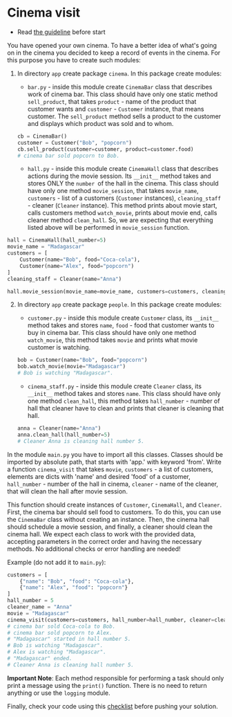 # Cinema visit

- Read [the guideline](https://github.com/mate-academy/py-task-guideline/blob/main/README.md) before start

You have opened your own cinema. To have a better idea 
of what's going on in the cinema 
you decided to keep a record of events in the cinema.
For this purpose you have to create such modules:

1. In directory `app` create package `cinema`. In this
package create modules:  
   - `bar.py` - inside this module create `CinemaBar`
   class that describes work of cinema bar.
   This class should have only one static method `sell_product`,
   that takes `product` - name of the product that customer wants
   and `customer` - `Customer` instance, that means customer.
   The `sell_product` method sells a product to the customer and displays which product was sold and to whom.
   
   
   ```python
   cb = CinemaBar()
   customer = Customer("Bob", "popcorn")
   cb.sell_product(customer=customer, product=customer.food)
   # cinema bar sold popcorn to Bob.
   ```

   - `hall.py` - inside this module create `CinemaHall`
   class that describes actions during the movie session. Its
   `__init__` method takes and stores ONLY the `number `of the hall in the cinema.
   This class should have only one method `movie_session`, that
   takes `movie_name`, `customers` - list of a customers
   (`Customer` instances), `cleaning_staff` - cleaner (`Cleaner` 
   instance). This method prints about movie start, calls 
   customers method `watch_movie`, prints about movie end,
   calls cleaner method `clean_hall`. So, we are expecting
   that everything listed above will be performed in `movie_session` function.

```python
hall = CinemaHall(hall_number=5)
movie_name = "Madagascar"
customers = [
    Customer(name="Bob", food="Coca-cola"),
    Customer(name="Alex", food="popcorn")
]
cleaning_staff = Cleaner(name="Anna")

hall.movie_session(movie_name=movie_name, customers=customers, cleaning_staff=cleaning_staff)
```

2. In directory `app` create package `people`. In this package
   create modules:
   - `customer.py` - inside this module create `Customer` class,
   its `__init__` method takes and stores `name`, `food` - food that 
   customer wants to buy in cinema bar. 
   This class should have only one method `watch_movie`, this 
   method takes `movie` and prints what movie customer is watching.
   
   ```python
   bob = Customer(name="Bob", food="popcorn")
   bob.watch_movie(movie="Madagascar")
   # Bob is watching "Madagascar".
   ```
   
   - `cinema_staff.py` - inside this module create `Cleaner` class,
   its `__init__` method takes and stores `name`. 
   This class should have only one method `clean_hall`, this method
   takes `hall_number` - number of hall that cleaner have to clean and
   prints that cleaner is cleaning that hall.

   ```python
   anna = Cleaner(name="Anna")
   anna.clean_hall(hall_number=5)
   # Cleaner Anna is cleaning hall number 5.
   ```

In the module `main.py` you have to import all this classes. Classes
should be imported by absolute path, that starts with 'app.' with 
keyword 'from'. Write a
function `cinema_visit` that takes `movie`, `customers` - a list 
of customers, elements are dicts with 'name' and desired 'food' of a 
customer, `hall_number` - number of the hall in cinema, 
`cleaner` - name of the cleaner, that will clean the
hall after movie session.

This function should create instances of `Customer`, `CinemaHall`, and `Cleaner`.
First, the cinema bar should sell food to customers. To do this, you can use the `CinemaBar`
class without creating an instance. Then, the cinema hall should schedule a movie session,
and finally, a cleaner should clean the cinema hall.  We expect each class to work with the provided data,
accepting parameters in the correct order and having the necessary methods.
No additional checks or error handling are needed!

Example (do not add it to `main.py`): 
```python
customers = [
    {"name": "Bob", "food": "Coca-cola"},
    {"name": "Alex", "food": "popcorn"}
]
hall_number = 5
cleaner_name = "Anna"
movie = "Madagascar"
cinema_visit(customers=customers, hall_number=hall_number, cleaner=cleaner_name, movie=movie)
# cinema bar sold Coca-cola to Bob.
# cinema bar sold popcorn to Alex.
# "Madagascar" started in hall number 5.
# Bob is watching "Madagascar".
# Alex is watching "Madagascar".
# "Madagascar" ended.
# Cleaner Anna is cleaning hall number 5.
```

**Important Note**: Each method responsible for performing a task should only print a message using
the `print()` function. There is no need to return anything or use the `logging` module.

Finally, check your code using this [checklist](checklist.md) before pushing your solution.
